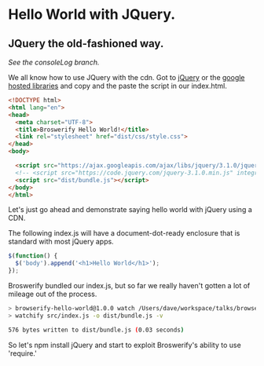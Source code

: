 # Hello World with JQuery.

## JQuery the old-fashioned way.
*See the consoleLog branch.*

We all know how to use JQuery with the cdn. Got to [jQuery](https://code.jquery.com/) or the [google hosted libraries](https://developers.google.com/speed/libraries/) and copy and the paste the script in our index.html.

```html
<!DOCTYPE html>
<html lang="en">
<head>
  <meta charset="UTF-8">
  <title>Broswerify Hello World!</title>
  <link rel="stylesheet" href="dist/css/style.css">
</head>
<body>

  <script src="https://ajax.googleapis.com/ajax/libs/jquery/3.1.0/jquery.min.js"></script>
  <!-- <script src="https://code.jquery.com/jquery-3.1.0.min.js" integrity="sha256-cCueBR6CsyA4/9szpPfrX3s49M9vUU5BgtiJj06wt/s=" crossorigin="anonymous"></script> -->
  <script src="dist/bundle.js"></script>
</body>
</html>
```
Let's just go ahead and demonstrate saying hello world with jQuery using a CDN.

The following index.js will have a document-dot-ready enclosure that is standard with most jQuery apps.
```javascript
$(function() {
  $('body').append('<h1>Hello World</h1>');
});
```
Broswerify bundled our index.js, but so far we really haven't gotten a lot of mileage out of the process.
```bash
> browserify-hello-world@1.0.0 watch /Users/dave/workspace/talks/browserify-hello-world
> watchify src/index.js -o dist/bundle.js -v

576 bytes written to dist/bundle.js (0.03 seconds)
```
So let's npm install jQuery and start to exploit Broswerify's ability to use 'require.'
